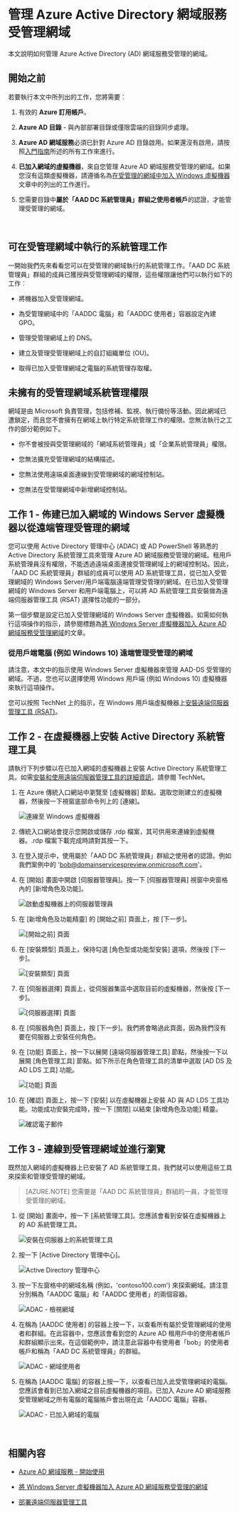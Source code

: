 <properties
	pageTitle="Azure Active Directory 網域服務預覽：管理受管理的網域 | Microsoft Azure"
	description="管理 Azure Active Directory 網域服務受管理網域"
	services="active-directory-ds"
	documentationCenter=""
	authors="mahesh-unnikrishnan"
	manager="stevenpo"
	editor="curtand"/>

<tags
	ms.service="active-directory-ds"
	ms.workload="identity"
	ms.tgt_pltfrm="na"
	ms.devlang="na"
	ms.topic="article"
	ms.date="07/06/2016"
	ms.author="maheshu"/>

# 管理 Azure Active Directory 網域服務受管理網域
本文說明如何管理 Azure Active Directory (AD) 網域服務受管理的網域。


## 開始之前
若要執行本文中所列出的工作，您將需要︰

1. 有效的 **Azure 訂用帳戶**。

2. **Azure AD 目錄** - 與內部部署目錄或僅限雲端的目錄同步處理。

3. **Azure AD 網域服務**必須已針對 Azure AD 目錄啟用。如果還沒有啟用，請按照[入門指南](./active-directory-ds-getting-started.md)所述的所有工作來進行。

4. **已加入網域的虛擬機器**，來自您管理 Azure AD 網域服務受管理的網域。如果您沒有這類虛擬機器，請遵循名為[在受管理的網域中加入 Windows 虛擬機器](./active-directory-ds-admin-guide-join-windows-vm.md)文章中的列出的工作進行。

5. 您需要目錄中**屬於「AAD DC 系統管理員」群組之使用者帳戶**的認證，才能管理受管理的網域。

<br>


## 可在受管理網域中執行的系統管理工作
一開始我們先來看看您可以在受管理的網域執行的系統管理工作。「AAD DC 系統管理員」群組的成員已獲授與受管理網域的權限，這些權限讓他們可以執行如下的工作︰

- 將機器加入受管理網域。

- 為受管理網域中的「AADDC 電腦」和「AADDC 使用者」容器設定內建 GPO。

- 管理受管理網域上的 DNS。

- 建立及管理受管理網域上的自訂組織單位 (OU)。

- 取得已加入受管理網域之電腦的系統管理存取權。


## 未擁有的受管理網域系統管理權限
網域是由 Microsoft 負責管理，包括修補、監視、執行備份等活動。因此網域已遭鎖定，而且您不會擁有在網域上執行特定系統管理工作的權限。您無法執行之工作的部分範例如下。

- 你不會被授與受管理網域的「網域系統管理員」或「企業系統管理員」權限。

- 您無法擴充受管理網域的結構描述。

- 您無法使用遠端桌面連線到受管理網域的網域控制站。

- 您無法在受管理網域中新增網域控制站。


## 工作 1 - 佈建已加入網域的 Windows Server 虛擬機器以從遠端管理受管理的網域
您可以使用 Active Directory 管理中心 (ADAC) 或 AD PowerShell 等熟悉的 Active Directory 系統管理工具來管理 Azure AD 網域服務受管理的網域。租用戶系統管理員沒有權限，不能透過遠端桌面連接受管理網域上的網域控制站。因此，「AAD DC 系統管理員」群組的成員可以使用 AD 系統管理工具，從已加入受管理網域的 Windows Server/用戶端電腦遠端管理受管理的網域。在已加入受管理網域的 Windows Server 和用戶端電腦上，可以將 AD 系統管理工具安裝做為遠端伺服器管理工具 (RSAT) 選擇性功能的一部分。

第一個步驟是設定已加入受管理網域的 Windows Server 虛擬機器。如需如何執行這項操作的指示，請參閱標題為[將 Windows Server 虛擬機器加入 Azure AD 網域服務受管理網域](active-directory-ds-admin-guide-join-windows-vm.md)的文章。

### 從用戶端電腦 (例如 Windows 10) 遠端管理受管理的網域
請注意，本文中的指示使用 Windows Server 虛擬機器來管理 AAD-DS 受管理的網域。不過，您也可以選擇使用 Windows 用戶端 (例如 Windows 10) 虛擬機器來執行這項操作。

您可以按照 TechNet 上的指示，在 Windows 用戶端虛擬機器上[安裝遠端伺服器管理工具 (RSAT)](http://social.technet.microsoft.com/wiki/contents/articles/2202.remote-server-administration-tools-rsat-for-windows-client-and-windows-server-dsforum2wiki.aspx)。


## 工作 2 - 在虛擬機器上安裝 Active Directory 系統管理工具
請執行下列步驟以在已加入網域的虛擬機器上安裝 Active Directory 系統管理工具。如需[安裝和使用遠端伺服器管理工具的詳細資訊](https://technet.microsoft.com/library/hh831501.aspx)，請參閱 TechNet。

1. 在 Azure 傳統入口網站中瀏覽至 [虛擬機器] 節點。選取您剛建立的虛擬機器，然後按一下視窗底部命令列上的 [連線]。

    ![連線至 Windows 虛擬機器](./media/active-directory-domain-services-admin-guide/connect-windows-vm.png)

2. 傳統入口網站會提示您開啟或儲存 .rdp 檔案，其可供用來連線到虛擬機器。.rdp 檔案下載完成時請對其按一下。

3. 在登入提示中，使用屬於「AAD DC 系統管理員」群組之使用者的認證。例如我們案例中的 'bob@domainservicespreview.onmicrosoft.com'。

4. 在 [開始] 畫面中開啟 [伺服器管理員]。按一下 [伺服器管理員] 視窗中央窗格內的 [新增角色及功能]。

    ![啟動虛擬機器上的伺服器管理員](./media/active-directory-domain-services-admin-guide/install-rsat-server-manager.png)

5. 在 [新增角色及功能精靈] 的 [開始之前] 頁面上，按 [下一步]。

    ![[開始之前] 頁面](./media/active-directory-domain-services-admin-guide/install-rsat-server-manager-add-roles-begin.png)

6. 在 [安裝類型] 頁面上，保持勾選 [角色型或功能型安裝] 選項，然後按 [下一步]。

	![[安裝類型] 頁面](./media/active-directory-domain-services-admin-guide/install-rsat-server-manager-add-roles-type.png)

7. 在 [伺服器選擇] 頁面上，從伺服器集區中選取目前的虛擬機器，然後按 [下一步]。

	![[伺服器選擇] 頁面](./media/active-directory-domain-services-admin-guide/install-rsat-server-manager-add-roles-server.png)

8. 在 [伺服器角色] 頁面上，按 [下一步]。我們將會略過此頁面，因為我們沒有要在伺服器上安裝任何角色。

9. 在 [功能] 頁面上，按一下以展開 [遠端伺服器管理工具] 節點，然後按一下以展開 [角色管理工具] 節點。如下所示在角色管理工具的清單中選取 [AD DS 及 AD LDS 工具] 功能。

	![[功能] 頁面](./media/active-directory-domain-services-admin-guide/install-rsat-server-manager-add-roles-ad-tools.png)

10. 在 [確認] 頁面上，按一下 [安裝] 以在虛擬機器上安裝 AD 與 AD LDS 工具功能。功能成功安裝完成時，按一下 [關閉] 以結束 [新增角色及功能] 精靈。

	![確認電子郵件](./media/active-directory-domain-services-admin-guide/install-rsat-server-manager-add-roles-confirmation.png)


## 工作 3 - 連線到受管理網域並進行瀏覽
既然加入網域的虛擬機器上已安裝了 AD 系統管理工具，我們就可以使用這些工具來探索和管理受管理的網域。

> [AZURE.NOTE] 您需要是「AAD DC 系統管理員」群組的一員，才能管理受管理的網域。

1. 從 [開始] 畫面中，按一下 [系統管理工具]。您應該會看到安裝在虛擬機器上的 AD 系統管理工具。

	![安裝在伺服器上的系統管理工具](./media/active-directory-domain-services-admin-guide/install-rsat-admin-tools-installed.png)

2. 按一下 [Active Directory 管理中心]。

	![Active Directory 管理中心](./media/active-directory-domain-services-admin-guide/adac-overview.png)

3. 按一下左窗格中的網域名稱 (例如，'contoso100.com') 來探索網域。請注意分別稱為「AADDC 電腦」和「AADDC 使用者」的兩個容器。

    ![ADAC - 檢視網域](./media/active-directory-domain-services-admin-guide/adac-domain-view.png)

4. 在稱為 [AADDC 使用者] 的容器上按一下，以查看所有屬於受管理網域的使用者和群組。在此容器中，您應該會看到您的 Azure AD 租用戶中的使用者帳戶和群組顯示出來。在這個範例中，請注意此容器中有使用者「bob」的使用者帳戶和稱為「AAD DC 系統管理員」的群組。

    ![ADAC - 網域使用者](./media/active-directory-domain-services-admin-guide/adac-aaddc-users.png)

5. 在稱為 [AADDC 電腦] 的容器上按一下，以查看已加入此受管理網域的電腦。您應該會看到已加入網域之目前虛擬機器的項目。已加入 Azure AD 網域服務受管理網域之所有電腦的電腦帳戶會出現在此「AADDC 電腦」容器。

    ![ADAC - 已加入網域的電腦](./media/active-directory-domain-services-admin-guide/adac-aaddc-computers.png)

<br>

## 相關內容

- [Azure AD 網域服務 - 開始使用](./active-directory-ds-getting-started.md)

- [將 Windows Server 虛擬機器加入 Azure AD 網域服務受管理的網域](active-directory-ds-admin-guide-join-windows-vm.md)

- [部署遠端伺服器管理工具](https://technet.microsoft.com/library/hh831501.aspx)

<!---HONumber=AcomDC_0706_2016-->